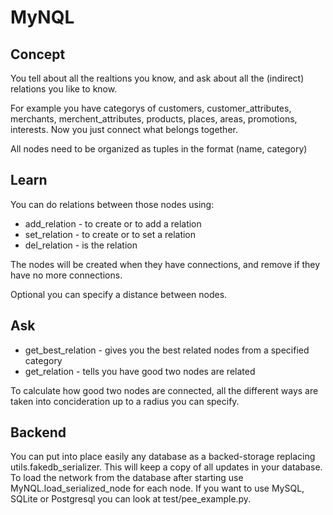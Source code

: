# MyNQL


## Concept

You tell about all the realtions you know, and ask about all the (indirect) relations you like to know.

For example you have categorys of customers, customer_attributes, merchants, merchent_attributes, products, places, areas, promotions, interests. Now you just connect what belongs together.

All nodes need to be organized as tuples in the format (name, category)

## Learn

You can do relations between those nodes using:

  * add_relation - to create or to add a relation
  * set_relation - to create or to set a relation
  * del_relation - is the relation

The nodes will be created when they have connections, and remove if they have no more connections.

Optional you can specify a distance between nodes.

## Ask

 * get_best_relation - gives you the best related nodes from a specified category
 * get_relation - tells you have good two nodes are related

To calculate how good two nodes are connected, all the different ways are taken into concideration up to a radius you can specify.

## Backend

You can put into place easily any database as a backed-storage replacing utils.fakedb_serializer. 
This will keep a copy of all updates in your database. To load the network from the database after starting use MyNQL.load_serialized_node for each node.
If you want to use MySQL, SQLite or Postgresql you can look at test/pee_example.py.





